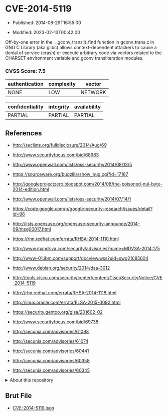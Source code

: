 # CVE-2014-5119

- Published: 2014-08-29T16:55:00

- Modified: 2023-02-13T00:42:00

Off-by-one error in the __gconv_translit_find function in gconv_trans.c in GNU C Library (aka glibc) allows context-dependent attackers to cause a denial of service (crash) or execute arbitrary code via vectors related to the CHARSET environment variable and gconv transliteration modules.

### CVSS Score: **7.5**

| authentication | complexity | vector |
| --- | --- | --- |
| NONE | LOW | NETWORK |

| confidentiality | integrity | availability |
| --- | --- | --- |
| PARTIAL | PARTIAL | PARTIAL |

## References

* http://seclists.org/fulldisclosure/2014/Aug/69

* http://www.securityfocus.com/bid/68983

* http://www.openwall.com/lists/oss-security/2014/08/13/5

* https://sourceware.org/bugzilla/show_bug.cgi?id=17187

* http://googleprojectzero.blogspot.com/2014/08/the-poisoned-nul-byte-2014-edition.html

* http://www.openwall.com/lists/oss-security/2014/07/14/1

* https://code.google.com/p/google-security-research/issues/detail?id=96

* http://lists.opensuse.org/opensuse-security-announce/2014-09/msg00017.html

* https://rhn.redhat.com/errata/RHSA-2014-1110.html

* http://www.mandriva.com/security/advisories?name=MDVSA-2014:175

* http://www-01.ibm.com/support/docview.wss?uid=swg21685604

* http://www.debian.org/security/2014/dsa-3012

* http://tools.cisco.com/security/center/content/CiscoSecurityNotice/CVE-2014-5119

* http://rhn.redhat.com/errata/RHSA-2014-1118.html

* http://linux.oracle.com/errata/ELSA-2015-0092.html

* https://security.gentoo.org/glsa/201602-02

* http://www.securityfocus.com/bid/69738

* http://secunia.com/advisories/61093

* http://secunia.com/advisories/61074

* http://secunia.com/advisories/60441

* http://secunia.com/advisories/60358

* http://secunia.com/advisories/60345

<details>
<summary>About this repository</summary> 

  This repository is part of the project [Live Hack CVE](https://github.com/Live-Hack-CVE). Main website can be found [www.live-hack.org](https://www.live-hack.org) 
  
  Made by [Sn0wAlice](https://github.com/Sn0wAlice) for the people that care about security and need to have a feed of the latest CVEs. Hope you enjoy it, don't forget to star the repo and follow me on [Twitter](https://twitter.com/Sn0wAlice) and [Github](https://github.com/Sn0wAlice). And that is my [personnal website](https://www.alice-snow.me/)

  - [Home Page](https://github.com/Live-Hack-CVE)
  - [Framework](https://github.com/Live-Hack-CVE/cve-framework)
  - [CVE database](https://github.com/Live-Hack-CVE/full_database)
  - [Changelog](https://github.com/Live-Hack-CVE/Changelog)
</details>

## Brut File

* [CVE-2014-5119.json](https://raw.githubusercontent.com/Live-Hack-CVE/full_database/main/cves/2014/CVE-2014-5119.json)

